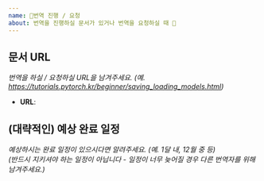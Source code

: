 ```yaml
---
name: 📖번역 진행 / 요청
about: 번역을 진행하실 문서가 있거나 번역을 요청하실 때 📝
---
```


## 문서 URL
_번역을 하실 / 요청하실 URL을 남겨주세요. (예. https://tutorials.pytorch.kr/beginner/saving_loading_models.html)_
- **URL**:

## (대략적인) 예상 완료 일정
_예상하시는 완료 일정이 있으시다면 알려주세요. (예. 1달 내, 12월 중 등)_<br />
_(반드시 지키셔야 하는 일정이 아닙니다 - 일정이 너무 늦어질 경우 다른 번역자를 위해 남겨주세요.)_

